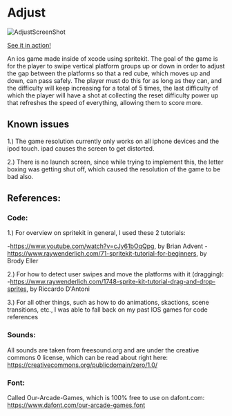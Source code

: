 # Adjust

![AdjustScreenShot](https://user-images.githubusercontent.com/43594702/119887553-1ee65100-bee9-11eb-934a-dab55ab03e2b.PNG)

[See it in action!](https://www.youtube.com/watch?v=zbm5-Jw74B0)

An ios game made inside of xcode using spritekit. The goal of the game is for 
the player to swipe vertical platform groups up or down in order to adjust the gap 
between the platforms so that a red cube, which moves up and down, can pass safely. 
The player must do this for as long as they can, and the difficulty will keep increasing for 
a total of 5 times, the last difficulty of which the player will have a shot at collecting 
the reset difficulty power up that refreshes the speed of everything, allowing them 
to score more. 

## Known issues

1.) The game resolution currently only works on all iphone devices and the ipod touch. 
ipad causes the screen to get distorted. 

2.) There is no launch screen, since while trying to implement this, the 
letter boxing was getting shut off, which caused the resolution of the game to 
be bad also.

## References: 

### Code: 
1.) For overview on spritekit in general, I used these 2 tutorials: 

-https://www.youtube.com/watch?v=cJy61bOqQpg, by Brian Advent 
-https://www.raywenderlich.com/71-spritekit-tutorial-for-beginners, by Brody Eller

2.) For how to detect user swipes and move the platforms with it (dragging): 
-https://www.raywenderlich.com/1748-sprite-kit-tutorial-drag-and-drop-sprites, by Riccardo D'Antoni

3.) For all other things, such as how to do animations, skactions, scene transitions, etc., I was able 
to fall back on my past IOS games for code references

### Sounds: 

All sounds are taken from freesound.org and are under the creative commons 0 license, 
which can be read about right here: https://creativecommons.org/publicdomain/zero/1.0/

### Font: 

Called Our-Arcade-Games, which is 100% free to use 
on dafont.com: https://www.dafont.com/our-arcade-games.font


